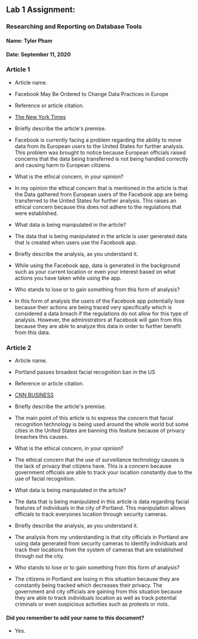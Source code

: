 ## Lab 1 Assignment:
### Researching and Reporting on Database Tools
#### Name: Tyler Pham
#### Date: September 11, 2020

### Article 1
 -  Article name.
 - Facebook May Be Ordered to Change Data Practices in Europe

-  Reference or article citation.
 - [The New York Times](https://www.nytimes.com/2020/09/09/technology/facebook-european-union-data-privacy.html)

- Briefly describe the article's premise.
 - Facebook is currently facing a problem regarding the ability to move data
   from its European users to the United States for further analysis. This
   problem was brought to notice because European officials raised concerns that
   the data being transferred is not being handled correctly and causing harm
   to European citizens.

- What is the ethical concern, in your opinion?
 - In my opinion the ethical concern that is mentioned in the article is that
   the Data gathered from European users of the Facebook app are being
   transferred to the United States for further analysis. This raises an ethical
   concern because this does not adhere to the regulations that were
   established.

- What data is being manipulated in the article?
 - The data that is being manipulated in the article is user generated data that
   is created when users use the Facebook app.

- Briefly describe the analysis, as you understand it.
 - While using the Facebook app, data is generated in the background such as
   your current location or even your interest based on what actions you have
   taken while using the app.

- Who stands to lose or to gain something from this form of analysis?
 - In this form of analysis the users of the Facebook app potentially lose
   because their actions are being traced very specifically which is considered
   a data breach if the regulations do not allow for this type of analysis.
   However, the administrators at Facebook will gain from this because they are
   able to analyze this data in order to further benefit from this data.

### Article 2
 -  Article name.
 - Portland passes broadest facial recognition ban in the US

-  Reference or article citation.
 - [CNN BUSINESS](https://www.cnn.com/2020/09/09/tech/portland-facial-recognition-ban/index.html)

- Briefly describe the article's premise.
 - The main point of this article is to express the concern that facial
   recognition technology is being used around the whole world but some cities
   in the United States are banning this feature because of privacy breaches
   this causes.

- What is the ethical concern, in your opinion?
 - The ethical concern that the use of surveillance technology causes is the
   lack of privacy that citizens have. This is a concern because government
   officials are able to track your location constantly due to the use of facial
   recognition.

- What data is being manipulated in the article?
 - The data that is being manipulated in this article is data regarding facial
   features of individuals in the city of Portland. This manipulation allows
   officials to track everyones location through security cameras.

- Briefly describe the analysis, as you understand it.
 - The analysis from my understanding is that city officials in Portland are
   using data generated from security cameras to identify individuals and track
   their locations from the system of cameras that are established through out
   the city.

- Who stands to lose or to gain something from this form of analysis?
 - The citizens in Portland are losing in this situation because they are
   constantly being tracked which decreases their privacy. The government and
   city officials are gaining from this situation because they are able to track
   individuals location as well as track potential criminals or even suspicious
   activities such as protests or riots.

#### Did you remember to add your name to this document?
 - Yes.
